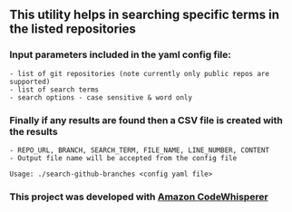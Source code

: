 ## This utility helps in searching specific terms in the listed repositories

### Input parameters included in the yaml config file:

    - list of git repositories (note currently only public repos are supported)
    - list of search terms
    - search options - case sensitive & word only

### Finally if any results are found then a CSV file is created with the results

    - REPO_URL, BRANCH, SEARCH_TERM, FILE_NAME, LINE_NUMBER, CONTENT
    - Output file name will be accepted from the config file

`Usage: ./search-github-branches <config yaml file>`

### This project was developed with [Amazon CodeWhisperer](https://aws.amazon.com/codewhisperer/)
